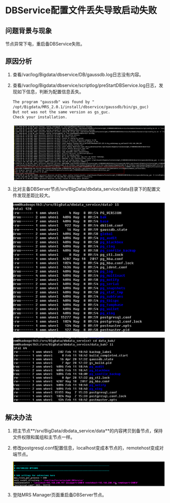 # DBService配置文件丢失导致启动失败<a name="ZH-CN_TOPIC_0185002833"></a>

## 问题背景与现象<a name="zh-cn_topic_0167276152_sd64242caa665405798481482f49ab0ee"></a>

节点异常下电，重启备DBService失败。

## 原因分析<a name="zh-cn_topic_0167276152_s4871ca6d7a6b47b1a0f8266b84631f32"></a>

1.  查看/var/log/Bigdata/dbservice/DB/gaussdb.log日志没有内容。
2.  查看/var/log/Bigdata/dbservice/scriptlog/preStartDBService.log日志，发现如下信息，判断为配置信息丢失。

    ```
    The program "gaussdb" was found by "
    /opt/Bigdata/MRS_2.0.1/install/dbservice/gaussdb/bin/gs_guc)
    But not was not the same version as gs_guc.
    Check your installation.
    ```

    ![](figures/zh-cn_image_0167276231.png)

3.  比对主备DBServer节点/srv/BigData/dbdata\_service/data目录下的配置文件发现差距比较大。

    ![](figures/zh-cn_image_0167276225.png)

    ![](figures/zh-cn_image_0167276072.png)


## 解决办法<a name="zh-cn_topic_0167276152_section1539215652120"></a>

1.  把主节点**/srv/BigData/dbdata\_service/data**的内容拷贝到备节点，保持文件权限和属组和主节点一样。
2.  修改postgresql.conf配置信息，localhost变成本节点的，remotehost变成对端节点。

    ![](figures/zh-cn_image_0167276089.png)

3.  登陆MRS Manager页面重启备DBServer节点。

